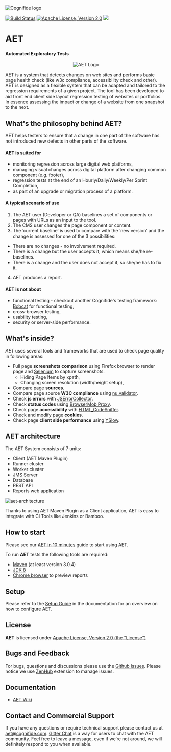 ![Cognifide logo](http://cognifide.github.io/images/cognifide-logo.png)

[![Build Status](https://travis-ci.org/Cognifide/aet.svg?branch=master)](https://travis-ci.org/Cognifide/aet)
[![Apache License, Version 2.0](https://img.shields.io/badge/License-Apache%202.0-blue.svg)](http://www.apache.org/licenses/)
[![][gitter img]][gitter]

# AET
#### Automated Exploratory Tests
<p align="center">
  <img src="https://github.com/Cognifide/aet/blob/master/misc/img/aet-logo-black.png?raw=true"
         alt="AET Logo"/>
</p>

AET is a system that detects changes on web sites and performs basic page health check (like w3c 
compliance, accessibility check and other).
AET is designed as a flexible system that can be adapted and tailored to the regression requirements of a given project.
The tool has been developed to aid front end client side layout regression testing of websites or portfolios. 
In essence assessing the impact or change of a website from one snapshot to the next.

## What's the philosophy behind AET?
AET helps testers to ensure that a change in one part of the software has not introduced new defects in other parts of the software.

#### AET is suited for
* monitoring regression across large digital web platforms,
* managing visual changes across digital platform after changing common component (e.g. footer),
* regression tests at the end of an Hourly/Daily/Weekly/Per Sprint Completion,
* as part of an upgrade or migration process of a platform.

#### A typical scenario of use
1. The AET user (Developer or QA) baselines a set of components or pages with URLs as an input to the tool.
2. The CMS user changes the page component or content.
3. The ‘current baseline’ is used to compare with the ‘new version’ and the change is assessed for one of the 3 possibilities:
  * There are no changes - no involvement required.
  * There is a change but the user accepts it, which means she/he re-baselines.
  * There is a change and the user does not accept it, so she/he has to fix it.
4. AET produces a report.

#### AET is not about
* functional testing - checkout another Cognifide's testing framework: [Bobcat](https://github.com/Cognifide/bobcat) for functional testing,
* cross-browser testing,
* usability testing,
* security or server-side performance.

## What's inside?
*AET* uses several tools and frameworks that are used to check page quality in following areas:

* Full page **screenshots comparison** using Firefox browser to render page and [Selenium](http://www.seleniumhq.org/projects/webdriver/) to capture screenshots.
    * Hiding Page Items by xpath,
    * Changing screen resolution (width/height setup),
* Compare page **sources**.
* Compare page source **W3C compliance** using [nu.validator](https://validator.w3.org/nu/).
* Check **js errors** with [JSErrorCollector](https://github.com/mguillem/JSErrorCollector).
* Check **status codes** using [BrowserMob Proxy](https://bmp.lightbody.net/).
* Check page **accessibility** with [HTML_CodeSniffer](http://squizlabs.github.io/HTML_CodeSniffer/).
* Check and modify page **cookies**.
* Check page **client side performance** using [YSlow](http://yslow.org/).

## AET architecture
The AET System consists of 7 units:

- Client (AET Maven Plugin)
- Runner cluster
- Worker cluster
- JMS Server
- Database
- REST API
- Reports web application

![aet-architecture](misc/img/aet-architecture.png)

Thanks to using AET Maven Plugin as a Client application, AET is easy to integrate with CI Tools like Jenkins or Bamboo.

## How to start
Please see our [AET in 10 minutes](https://github.com/Cognifide/aet/wiki/AETIn10Minutes) guide to start using AET.

To run **AET** tests the following tools are required:

* [Maven](https://maven.apache.org/download.cgi) (at least version 3.0.4)
* [JDK 8](http://www.oracle.com/technetwork/java/javase/downloads/jdk8-downloads-2133151.html)
* [Chrome browser](https://www.google.com/chrome/browser/desktop/) to preview reports

## Setup
Please refer to the [Setup Guide](https://github.com/Cognifide/aet/wiki/BasicSetup) in the documentation for an overview on how to configure AET.

## License
**AET** is licensed under [Apache License, Version 2.0 (the "License")](https://www.apache.org/licenses/LICENSE-2.0.txt)


## Bugs and Feedback

For bugs, questions and discussions please use the [Github Issues](https://github.com/Cognifide/aet/issues).
Please notice we use [ZenHub](https://www.zenhub.com/) extension to manage issues.

## Documentation
* [AET Wiki](https://github.com/Cognifide/aet/wiki)

## Contact and Commercial Support

If you have any questions or require technical support please contact us at [aet@cognifide.com](mailto:aet@cognifide.com).
[Gitter Chat](https://gitter.im/aet-tool/Lobby) is a way for users to chat with the AET community. Feel free to leave a message, even if we’re not around, we will definitely respond to you when available.

[gitter]:https://gitter.im/aet-tool/Lobby
[gitter img]:https://badges.gitter.im/aet-tool/aet-tool.svg
